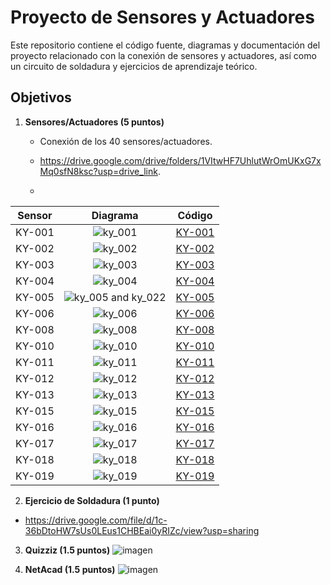 # Proyecto de Sensores y Actuadores

Este repositorio contiene el código fuente, diagramas y documentación del proyecto relacionado con la conexión de sensores y actuadores, así como un circuito de soldadura y ejercicios de aprendizaje teórico.

## Objetivos

1. **Sensores/Actuadores (5 puntos)**
   - Conexión de los 40 sensores/actuadores.
   - https://drive.google.com/drive/folders/1VItwHF7UhlutWrOmUKxG7xMq0sfN8ksc?usp=drive_link.
  
   - 
| Sensor | Diagrama | Código |
|:---:       |     :---:      |        :---:  |
| KY-001   |  ![ky_001](https://github.com/user-attachments/assets/b5606748-4896-46fb-b4f8-29c1c8544e1a) |[KY-001](https://github.com/HelSk-AlejTo-16/AplicacionesIoTUnidadII/blob/main/ky_001.py)|
| KY-002  |  ![ky_002](https://github.com/user-attachments/assets/40ade18c-8484-40f4-8d3a-491e17d2c808)|[KY-002](https://github.com/HelSk-AlejTo-16/AplicacionesIoTUnidadII/blob/main/ky_002.py)|
| KY-003     | ![ky_003](https://github.com/user-attachments/assets/7a6637c5-c2ca-418f-b31b-894d9297f860)|[KY-003](https://github.com/HelSk-AlejTo-16/AplicacionesIoTUnidadII/blob/main/ky_003.py) |
| KY-004     |   ![ky_004](https://github.com/user-attachments/assets/703f0f44-4a35-4687-82d9-27da0e7754aa)|[KY-004](https://github.com/HelSk-AlejTo-16/AplicacionesIoTUnidadII/blob/main/ky_004.py)|
| KY-005     | ![ky_005 and ky_022](https://github.com/user-attachments/assets/6fac0e61-3159-4021-bf92-5cd2b27976fe)|[KY-005](https://github.com/HelSk-AlejTo-16/AplicacionesIoTUnidadII/blob/main/ky_005.py)|
| KY-006     | ![ky_006](https://github.com/user-attachments/assets/47aa1a74-1699-4020-93b5-60c52d056ec0)|[KY-006](https://github.com/HelSk-AlejTo-16/AplicacionesIoTUnidadII/blob/main/ky_006.py)|
| KY-008     | ![ky_008](https://github.com/user-attachments/assets/b530cf7f-751f-4294-abe5-693e5721a3cb)|[KY-008](https://github.com/HelSk-AlejTo-16/AplicacionesIoTUnidadII/blob/main/ky_008.py)|
| KY-010     |  ![ky_010](https://github.com/user-attachments/assets/df58d703-f2b7-4e07-a843-9ad620f1a2c6) |[KY-010](https://github.com/HelSk-AlejTo-16/AplicacionesIoTUnidadII/blob/main/ky_010.py)|
| KY-011     |  ![ky_011](https://github.com/user-attachments/assets/258be727-333c-4576-abfd-5571203e19b1)|[KY-011](https://github.com/HelSk-AlejTo-16/AplicacionesIoTUnidadII/blob/main/ky_011.py)|
| KY-012     | ![ky_012](https://github.com/user-attachments/assets/f7062823-4afb-450e-b272-79d65884f5a1)|[KY-012](https://github.com/HelSk-AlejTo-16/AplicacionesIoTUnidadII/blob/main/ky_012.py)|
| KY-013     |  ![ky_013](https://github.com/user-attachments/assets/77c8d254-219f-467d-b05f-0a797a2ff162)|[KY-013](https://github.com/HelSk-AlejTo-16/AplicacionesIoTUnidadII/blob/main/ky_013.py)|
| KY-015     | ![ky_015](https://github.com/user-attachments/assets/d83869b5-6770-40d0-a0d4-3eeb74efc365)|[KY-015](https://github.com/HelSk-AlejTo-16/AplicacionesIoTUnidadII/blob/main/ky_015.py)|
| KY-016     |    ![ky_016](https://github.com/user-attachments/assets/3c228239-2c65-44b7-a6ab-3fc9569e99b4)|[KY-016](https://github.com/HelSk-AlejTo-16/AplicacionesIoTUnidadII/blob/main/ky_016.py)|
| KY-017     |    ![ky_017](https://github.com/user-attachments/assets/27fe632d-03fc-4691-aff9-24188bd8026e)|[KY-017](https://github.com/HelSk-AlejTo-16/AplicacionesIoTUnidadII/blob/main/ky_017.py)|
| KY-018     |   ![ky_018](https://github.com/user-attachments/assets/d05db50b-af01-4ad9-bb44-553425b4680b)|[KY-018](https://github.com/HelSk-AlejTo-16/AplicacionesIoTUnidadII/blob/main/ky_018.py)|
| KY-019     |    ![ky_019](https://github.com/user-attachments/assets/de50ca45-23e4-4828-80ec-8bbe5f265930)|[KY-019](https://github.com/HelSk-AlejTo-16/AplicacionesIoTUnidadII/blob/main/ky_019.py)|


2. **Ejercicio de Soldadura (1 punto)**
  - https://drive.google.com/file/d/1c-36bDtoHW7sUs0LEus1CHBEai0yRIZc/view?usp=sharing

3. **Quizziz (1.5 puntos)**
   ![imagen](https://github.com/user-attachments/assets/1be50c72-a567-48fa-be9c-89ae83edb444)


4. **NetAcad (1.5 puntos)**
   ![imagen](https://github.com/user-attachments/assets/f241833f-e7f0-48d7-8947-b78c25c28038)





